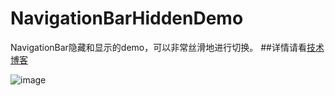 # NavigationBarHiddenDemo

NavigationBar隐藏和显示的demo，可以非常丝滑地进行切换。
##详情请看[技术博客](http://www.jianshu.com/p/60e2369bbe0e)


![image](https://github.com/zhouhuanqiang/NavigationBarHiddenDemo/raw/master/resources/1.gif)
